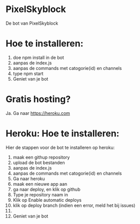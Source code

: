 # PixelSkyblock

De bot van PixelSkyblock


# Hoe te installeren:

1. doe npm install in de bot
2. aanpas de index.js
3. aanpas de commands met catogorie(id) en channels
4. type npm start
5. Geniet van je bot

# Gratis hosting?
Ja.
Ga naar https://heroku.com


# Heroku: Hoe te installeren:
Hier de stappen voor de bot te installeren op heroku:
1. maak een githup repository
2. upload de bot bestanden
3. aanpas de index.js
4. aanpas de commands met catogorie(id) en channels
5. Ga naar heroku
6. maak een nieuwe app aan
7. ga naar deploy, en klik op github
8. Type je repository naam in
9. Klik op Enable automatic deploys
10. klik op deploy branch (indien een error, meld het bij issues)
11.
12. Geniet van je bot
